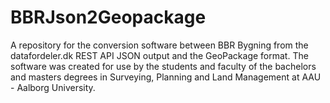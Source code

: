 # BBRJson2Geopackage
A repository for the conversion software between BBR Bygning from the datafordeler.dk REST API JSON output and the GeoPackage format.
The software was created for use by the students and faculty of the bachelors and masters degrees in Surveying, Planning and Land Management at AAU - Aalborg University.

